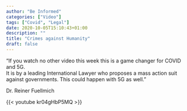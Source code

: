 ```yaml
---
author: "Be Informed"
categories: ["Video"]
tags: ["Covid", "Legal"]
date: 2020-10-05T15:10:43+01:00
description: ""
title: "Crimes against Humanity"
draft: false
---
```


“If you watch no other video this week this is a game changer for COVID and 5G.  
 It is by a leading International Lawyer who proposes a mass action suit against governments. This could happen with 5G as well.”

 Dr. Reiner Fuellmich  

{{< youtube kr04gHbP5MQ >}}